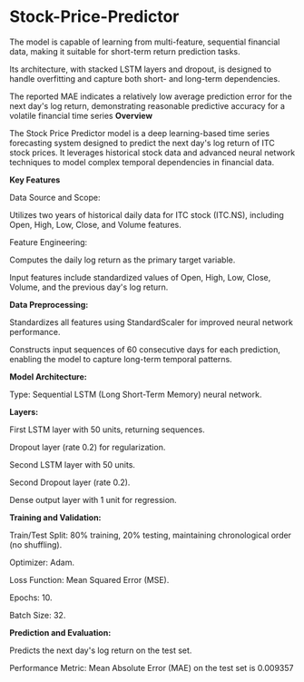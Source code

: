 # Stock-Price-Predictor
The model is capable of learning from multi-feature, sequential financial data, making it suitable for short-term return prediction tasks.

Its architecture, with stacked LSTM layers and dropout, is designed to handle overfitting and capture both short- and long-term dependencies.

The reported MAE indicates a relatively low average prediction error for the next day's log return, demonstrating reasonable predictive accuracy for a volatile financial time series
**Overview**

The Stock Price Predictor model is a deep learning-based time series forecasting system designed to predict the next day's log return of ITC stock prices. It leverages historical stock data and advanced neural network techniques to model complex temporal dependencies in financial data.

**Key Features**

Data Source and Scope:

Utilizes two years of historical daily data for ITC stock (ITC.NS), including Open, High, Low, Close, and Volume features.

Feature Engineering:

Computes the daily log return as the primary target variable.

Input features include standardized values of Open, High, Low, Close, Volume, and the previous day's log return.

**Data Preprocessing:**

Standardizes all features using StandardScaler for improved neural network performance.

Constructs input sequences of 60 consecutive days for each prediction, enabling the model to capture long-term temporal patterns.

**Model Architecture:**

Type: Sequential LSTM (Long Short-Term Memory) neural network.

**Layers:**

First LSTM layer with 50 units, returning sequences.

Dropout layer (rate 0.2) for regularization.

Second LSTM layer with 50 units.

Second Dropout layer (rate 0.2).

Dense output layer with 1 unit for regression.

**Training and Validation:**

Train/Test Split: 80% training, 20% testing, maintaining chronological order (no shuffling).

Optimizer: Adam.

Loss Function: Mean Squared Error (MSE).

Epochs: 10.

Batch Size: 32.

**Prediction and Evaluation:**

Predicts the next day's log return on the test set.

Performance Metric: Mean Absolute Error (MAE) on the test set is 0.009357

